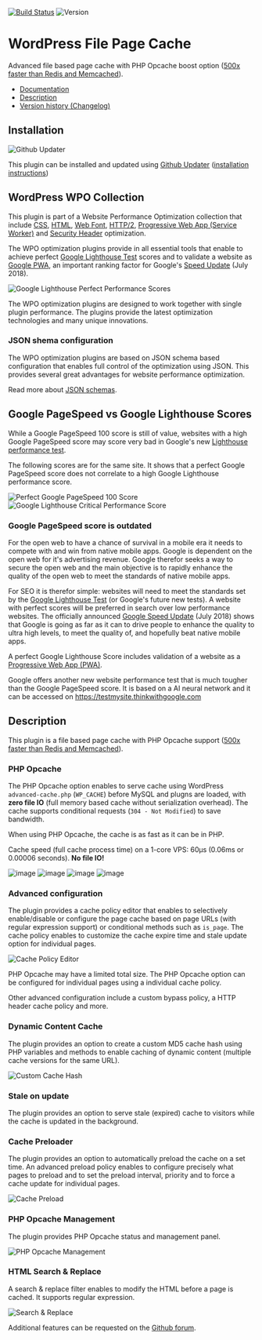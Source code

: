 [![Build Status](https://travis-ci.org/o10n-x/wordpress-file-page-cache.svg?branch=master)](https://travis-ci.org/o10n-x/wordpress-file-page-cache) ![Version](https://img.shields.io/github/release/o10n-x/wordpress-file-page-cache.svg)

# WordPress File Page Cache

Advanced file based page cache with PHP Opcache boost option ([500x faster than Redis and Memcached](https://blog.graphiq.com/500x-faster-caching-than-redis-memcache-apc-in-php-hhvm-dcd26e8447ad)). 


* [Documentation](https://github.com/o10n-x/wordpress-file-page-cache/tree/master/docs)
* [Description](https://github.com/o10n-x/wordpress-file-page-cache#description)
* [Version history (Changelog)](https://github.com/o10n-x/wordpress-file-page-cache/releases)

## Installation

![Github Updater](https://github.com/afragen/github-updater/raw/develop/assets/GitHub_Updater_logo_small.png)

This plugin can be installed and updated using [Github Updater](https://github.com/afragen/github-updater) ([installation instructions](https://github.com/afragen/github-updater/wiki/Installation))

## WordPress WPO Collection

This plugin is part of a Website Performance Optimization collection that include [CSS](https://github.com/o10n-x/wordpress-css-optimization), [HTML](https://github.com/o10n-x/wordpress-html-optimization), [Web Font](https://github.com/o10n-x/wordpress-font-optimization), [HTTP/2](https://github.com/o10n-x/wordpress-http2-optimization), [Progressive Web App (Service Worker)](https://github.com/o10n-x/wordpress-pwa-optimization) and [Security Header](https://github.com/o10n-x/wordpress-security-header-optimization) optimization. 

The WPO optimization plugins provide in all essential tools that enable to achieve perfect [Google Lighthouse Test](https://developers.google.com/web/tools/lighthouse/) scores and to validate a website as [Google PWA](https://developers.google.com/web/progressive-web-apps/), an important ranking factor for Google's [Speed Update](https://searchengineland.com/google-speed-update-page-speed-will-become-ranking-factor-mobile-search-289904) (July 2018).

![Google Lighthouse Perfect Performance Scores](https://github.com/o10n-x/wordpress-css-optimization/blob/master/docs/images/google-lighthouse-pwa-validation.jpg)

The WPO optimization plugins are designed to work together with single plugin performance. The plugins provide the latest optimization technologies and many unique innovations.

### JSON shema configuration

The WPO optimization plugins are based on JSON schema based configuration that enables full control of the optimization using JSON. This provides several great advantages for website performance optimization.

Read more about [JSON schemas](https://github.com/o10n-x/wordpress-o10n-core/tree/master/schemas).

## Google PageSpeed vs Google Lighthouse Scores

While a Google PageSpeed 100 score is still of value, websites with a high Google PageSpeed score may score very bad in Google's new [Lighthouse performance test](https://developers.google.com/web/tools/lighthouse/). 

The following scores are for the same site. It shows that a perfect Google PageSpeed score does not correlate to a high Google Lighthouse performance score.

![Perfect Google PageSpeed 100 Score](https://github.com/o10n-x/wordpress-css-optimization/blob/master/docs/images/google-pagespeed-100.png) ![Google Lighthouse Critical Performance Score](https://github.com/o10n-x/wordpress-css-optimization/blob/master/docs/images/lighthouse-performance-15.png)

### Google PageSpeed score is outdated

For the open web to have a chance of survival in a mobile era it needs to compete with and win from native mobile apps. Google is dependent on the open web for it's advertising revenue. Google therefor seeks a way to secure the open web and the main objective is to rapidly enhance the quality of the open web to meet the standards of native mobile apps.

For SEO it is therefor simple: websites will need to meet the standards set by the [Google Lighthouse Test](https://developers.google.com/web/tools/lighthouse/) (or Google's future new tests). A website with perfect scores will be preferred in search over low performance websites. The officially announced [Google Speed Update](https://searchengineland.com/google-speed-update-page-speed-will-become-ranking-factor-mobile-search-289904) (July 2018) shows that Google is going as far as it can to drive people to enhance the quality to ultra high levels, to meet the quality of, and hopefully beat native mobile apps.

A perfect Google Lighthouse Score includes validation of a website as a [Progressive Web App (PWA)](https://developers.google.com/web/progressive-web-apps/).

Google offers another new website performance test that is much tougher than the Google PageSpeed score. It is based on a AI neural network and it can be accessed on https://testmysite.thinkwithgoogle.com

## Description

This plugin is a file based page cache with PHP Opcache support ([500x faster than Redis and Memcached](https://blog.graphiq.com/500x-faster-caching-than-redis-memcache-apc-in-php-hhvm-dcd26e8447ad)).

### PHP Opcache

The PHP Opcache option enables to serve cache using WordPress `advanced-cache.php` (`WP_CACHE`) before MySQL and plugns are loaded, with **zero file IO** (full memory based cache without serialization overhead). The cache supports conditional requests (`304 - Not Modified`) to save bandwidth.

When using PHP Opcache, the cache is as fast as it can be in PHP.

Cache speed (full cache process time) on a 1-core VPS: 60μs (0.06ms or 0.00006 seconds). **No file IO!**

![image](https://user-images.githubusercontent.com/8843669/40277728-904f228e-5c24-11e8-9c17-a91064fa4057.png)
![image](https://user-images.githubusercontent.com/8843669/40560493-7a2c9d4e-605a-11e8-93a4-a0ed404c46cf.png)
![image](https://user-images.githubusercontent.com/8843669/40578634-ae5e4faa-6117-11e8-86c1-a6a7ea0d19b0.png)
![image](https://user-images.githubusercontent.com/8843669/40578670-18340e1a-6118-11e8-9254-1834adbb7fd6.png)

### Advanced configuration

The plugin provides a cache policy editor that enables to selectively enable/disable or configure the page cache based on page URLs (with regular expression support) or conditional methods such as `is_page`. The cache policy enables to customize the cache expire time and stale update option for individual pages.

![Cache Policy Editor](https://github.com/o10n-x/wordpress-file-page-cache/blob/master/docs/images/cache-policy-editor.png)
 
PHP Opcache may have a limited total size. The PHP Opcache option can be configured for individual pages using a individual cache policy.

Other advanced configuration include a custom bypass policy, a HTTP header cache policy and more.

### Dynamic Content Cache

The plugin provides an option to create a custom MD5 cache hash using PHP variables and methods to enable caching of dynamic content (multiple cache versions for the same URL).

![Custom Cache Hash](https://github.com/o10n-x/wordpress-file-page-cache/blob/master/docs/images/cache-hash.png)

### Stale on update

The plugin provides an option to serve stale (expired) cache to visitors while the cache is updated in the background.

### Cache Preloader

The plugin provides an option to automatically preload the cache on a set time. An advanced preload policy enables to configure precisely what pages to preload and to set the preload interval, priority and to force a cache update for individual pages.

![Cache Preload](https://github.com/o10n-x/wordpress-file-page-cache/blob/master/docs/images/cache-preload.png)

### PHP Opcache Management

The plugin provides PHP Opcache status and management panel.

![PHP Opcache Management](https://github.com/o10n-x/wordpress-file-page-cache/blob/master/docs/images/opcache-status.png)

### HTML Search & Replace

A search & replace filter enables to modify the HTML before a page is cached. It supports regular expression.

![Search & Replace](https://github.com/o10n-x/wordpress-file-page-cache/blob/master/docs/images/searchreplace.png)

Additional features can be requested on the [Github forum](https://github.com/o10n-x/wordpress-file-page-cache/issues).
